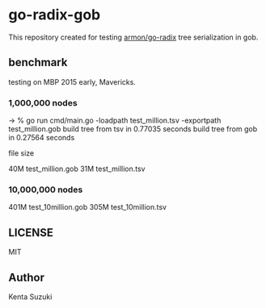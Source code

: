 # go-radix-gob

This repository created for testing [armon/go-radix](https://github.com/armon/go-radix) tree serialization in gob.

## benchmark

testing on MBP 2015 early, Mavericks.

### 1,000,000 nodes

-> % go run cmd/main.go -loadpath test_million.tsv -exportpath test_million.gob
build tree from tsv in 0.77035 seconds
build tree from gob in 0.27564 seconds

file size

40M test_million.gob
31M test_million.tsv

### 10,000,000 nodes

401M test_10million.gob
305M test_10million.tsv

## LICENSE

MIT

## Author

Kenta Suzuki
